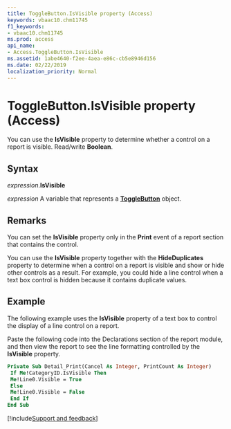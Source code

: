 ```yaml
---
title: ToggleButton.IsVisible property (Access)
keywords: vbaac10.chm11745
f1_keywords:
- vbaac10.chm11745
ms.prod: access
api_name:
- Access.ToggleButton.IsVisible
ms.assetid: 1abe4640-f2ee-4aea-e86c-cb5e8946d156
ms.date: 02/22/2019
localization_priority: Normal
---
```



# ToggleButton.IsVisible property (Access)

You can use the **IsVisible** property to determine whether a control on a report is visible. Read/write **Boolean**.


## Syntax

_expression_.**IsVisible**

_expression_ A variable that represents a **[ToggleButton](Access.ToggleButton.md)** object.


## Remarks

You can set the **IsVisible** property only in the **Print** event of a report section that contains the control.

You can use the **IsVisible** property together with the **HideDuplicates** property to determine when a control on a report is visible and show or hide other controls as a result. For example, you could hide a line control when a text box control is hidden because it contains duplicate values.


## Example

The following example uses the **IsVisible** property of a text box to control the display of a line control on a report. 

Paste the following code into the Declarations section of the report module, and then view the report to see the line formatting controlled by the **IsVisible** property.

```vb
Private Sub Detail_Print(Cancel As Integer, PrintCount As Integer) 
 If Me!CategoryID.IsVisible Then 
 Me!Line0.Visible = True 
 Else 
 Me!Line0.Visible = False 
 End If 
End Sub
```


[!include[Support and feedback](~/includes/feedback-boilerplate.md)]